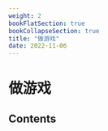 ```yaml
---
weight: 2
bookFlatSection: true
bookCollapseSection: true
title: "做游戏"
date: 2022-11-06
---
```


# 做游戏

## Contents
